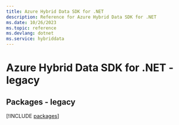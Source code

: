 ```yaml
---
title: Azure Hybrid Data SDK for .NET
description: Reference for Azure Hybrid Data SDK for .NET
ms.date: 10/26/2023
ms.topic: reference
ms.devlang: dotnet
ms.service: hybriddata
---
```

# Azure Hybrid Data SDK for .NET - legacy
## Packages - legacy
[!INCLUDE [packages](hybrid-data-index.md)]